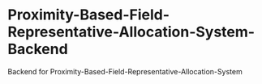 # Proximity-Based-Field-Representative-Allocation-System-Backend
Backend for Proximity-Based-Field-Representative-Allocation-System
